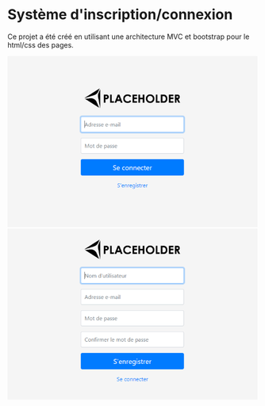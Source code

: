 # Système d'inscription/connexion

Ce projet a été créé en utilisant une architecture MVC et bootstrap pour le html/css des pages.

<img src="https://github.com/loicnhz/Login-system/blob/master/Img/img_1.png" width="602"/>
<img src="https://github.com/loicnhz/Login-system/blob/master/Img/img_2.png" width="602"/>

